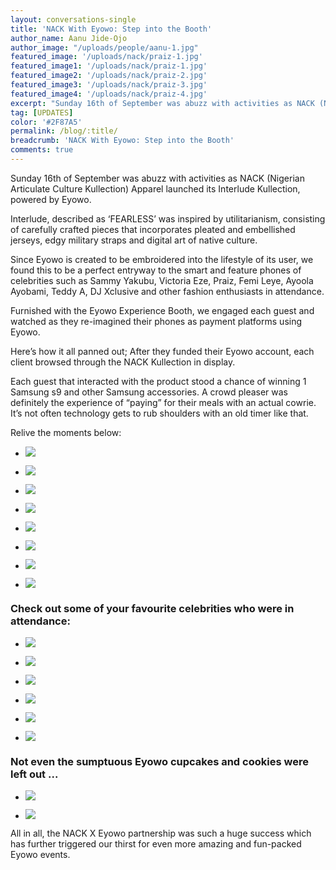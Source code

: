 ```yaml
---
layout: conversations-single
title: 'NACK With Eyowo: Step into the Booth'
author_name: Aanu Jide-Ojo
author_image: "/uploads/people/aanu-1.jpg"   
featured_image: '/uploads/nack/praiz-1.jpg'
featured_image1: '/uploads/nack/praiz-1.jpg'
featured_image2: '/uploads/nack/praiz-2.jpg'
featured_image3: '/uploads/nack/praiz-3.jpg'
featured_image4: '/uploads/nack/praiz-4.jpg'
excerpt: "Sunday 16th of September was abuzz with activities as NACK (Nigerian Articulate Culture Kullection) Apparel launched its Interlude Kullection, powered by Eyowo."
tag: [UPDATES]
color: '#2F87A5'
permalink: /blog/:title/
breadcrumb: 'NACK With Eyowo: Step into the Booth'
comments: true
---
```



Sunday 16th of September was abuzz with activities as NACK (Nigerian Articulate Culture Kullection) Apparel launched its Interlude Kullection, powered by Eyowo. 

Interlude, described as ‘FEARLESS’ was inspired by utilitarianism, consisting of carefully crafted pieces that incorporates pleated and embellished jerseys, edgy military straps and digital art of  native culture. 

Since Eyowo is created  to be embroidered into the lifestyle of its user, we found this to be a perfect entryway to the smart and feature phones of celebrities such as Sammy Yakubu, Victoria Eze, Praiz, Femi Leye, Ayoola Ayobami, Teddy A, DJ Xclusive and other fashion enthusiasts in attendance. 

Furnished with the Eyowo Experience Booth, we engaged each guest and watched as they re-imagined their phones as payment platforms using Eyowo. 

Here’s how it all panned out; After they funded their Eyowo account, each client browsed through the NACK Kullection in display.

Each guest that interacted with the product stood a chance of winning 1 Samsung s9 and other Samsung accessories. A crowd pleaser was definitely the experience of “paying” for their meals with an actual cowrie. It’s not often technology gets to rub shoulders with an old timer like that. 

Relive the moments below:

- ![](/uploads/nack/dara.jpg)

- ![](/uploads/nack/ese1.jpg)

- ![](/uploads/nack/shirt.jpg)

- ![](/uploads/nack/ese.jpg)

- ![](/uploads/nack/nack44.jpg)

- ![](/uploads/nack/nack49.jpg)

- ![](/uploads/nack/nack15.jpg)

- ![](/uploads/nack/nack41.jpg)

### Check out some of your favourite celebrities who were in attendance:

- ![](/uploads/nack/nack59.jpg)

- ![](/uploads/nack/ayo.jpg)

- ![](/uploads/nack/leye.jpg)

- ![](/uploads/nack/nack63.jpg)

- ![](/uploads/nack/sam.jpg)

- ![](/uploads/nack/nack69.jpg)

### Not even the sumptuous Eyowo cupcakes and cookies were left out ...

- ![](/uploads/nack/nack01.jpg)

- ![](/uploads/nack/nack02.jpg)

All in all, the NACK X Eyowo partnership was such a huge success which has further triggered our thirst for even more amazing and fun-packed Eyowo events.



